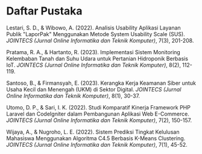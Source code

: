 # Daftar Pustaka

Lestari, S. D., & Wibowo, A. (2022). Analisis Usability Aplikasi Layanan Publik "LaporPak" Menggunakan Metode System Usability Scale (SUS). *JOINTECS (Jurnal Online Informatika dan Teknik Komputer)*, 7(3), 201-208.

Pratama, R. A., & Hartanto, R. (2023). Implementasi Sistem Monitoring Kelembaban Tanah dan Suhu Udara untuk Pertanian Hidroponik Berbasis IoT. *JOINTECS (Jurnal Online Informatika dan Teknik Komputer)*, 8(2), 112-119.

Santoso, B., & Firmansyah, E. (2023). Kerangka Kerja Keamanan Siber untuk Usaha Kecil dan Menengah (UKM) di Sektor Digital. *JOINTECS (Jurnal Online Informatika dan Teknik Komputer)*, 8(1), 30-37.

Utomo, D. P., & Sari, I. K. (2022). Studi Komparatif Kinerja Framework PHP Laravel dan CodeIgniter dalam Pembangunan Aplikasi Web E-Commerce. *JOINTECS (Jurnal Online Informatika dan Teknik Komputer)*, 7(2), 150-157.

Wijaya, A., & Nugroho, L. E. (2022). Sistem Prediksi Tingkat Kelulusan Mahasiswa Menggunakan Algoritma C4.5 Berbasis K-Means Clustering. *JOINTECS (Jurnal Online Informatika dan Teknik Komputer)*, 7(1), 45-52.  
